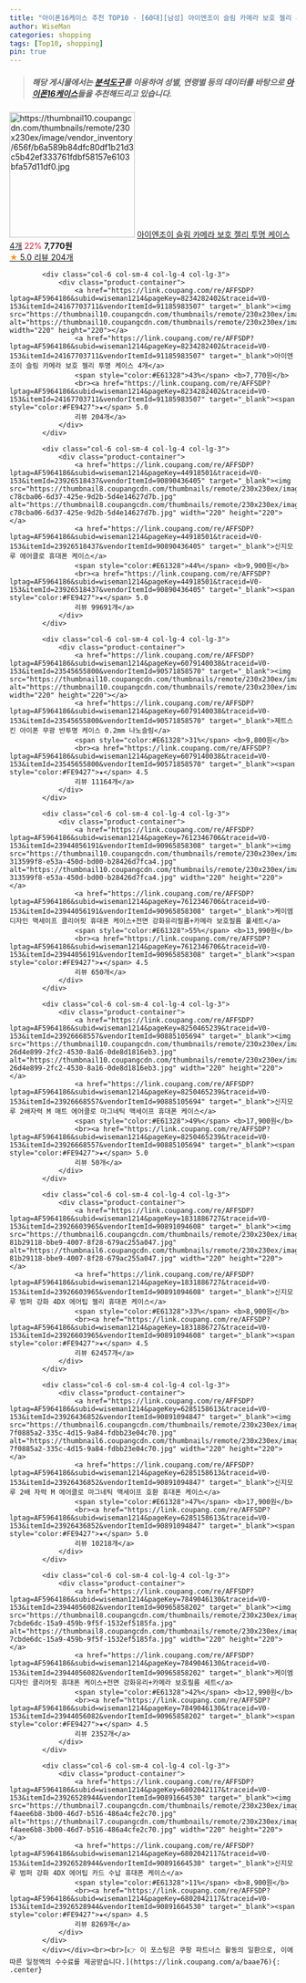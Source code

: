 ```yaml
---
title: "아이폰16케이스 추천 TOP10 - [60대][남성] 아이엔조이 슬림 카메라 보호 젤리 투명 케이스 4개"
author: WiseMan
categories: shopping
tags: [Top10, shopping]
pin: true
---
```


> ##### 해당 게시물에서는 [**분석도구**](https://itemscout.io/)를 이용하여 **성별**, **연령별** 등의 데이터를 바탕으로 [**아이폰16케이스**](https://link.coupang.com/a/baae76)들을 추천해드리고 있습니다.
<div class="container"><div class="row">
            <div class="col-6 col-sm-4 col-lg-4 col-lg-3">
                <div class="product-container">
                    <a href="https://link.coupang.com/re/AFFSDP?lptag=AF5964186&subid=wiseman1214&pageKey=8234282402&traceid=V0-153&itemId=24167703711&vendorItemId=91185983507" target="_blank"><img src="https://thumbnail10.coupangcdn.com/thumbnails/remote/230x230ex/image/vendor_inventory/656f/b6a589b84dfc80df1b21d3c5b42ef333761fdbf58157e6103bfa57d11df0.jpg" alt="https://thumbnail10.coupangcdn.com/thumbnails/remote/230x230ex/image/vendor_inventory/656f/b6a589b84dfc80df1b21d3c5b42ef333761fdbf58157e6103bfa57d11df0.jpg" width="220" height="220"></a>
                    <a href="https://link.coupang.com/re/AFFSDP?lptag=AF5964186&subid=wiseman1214&pageKey=8234282402&traceid=V0-153&itemId=24167703711&vendorItemId=91185983507" target="_blank">아이엔조이 슬림 카메라 보호 젤리 투명 케이스 4개</a>
                    <span style="color:#E61328">22%</span> <b>7,770원</b>
                    <br><a href="https://link.coupang.com/re/AFFSDP?lptag=AF5964186&subid=wiseman1214&pageKey=8234282402&traceid=V0-153&itemId=24167703711&vendorItemId=91185983507" target="_blank"><span style="color:#FE9427">★</span> 5.0
                    리뷰 204개</a>
                </div>
            </div>
            
            <div class="col-6 col-sm-4 col-lg-4 col-lg-3">
                <div class="product-container">
                    <a href="https://link.coupang.com/re/AFFSDP?lptag=AF5964186&subid=wiseman1214&pageKey=8234282402&traceid=V0-153&itemId=24167703711&vendorItemId=91185983507" target="_blank"><img src="https://thumbnail10.coupangcdn.com/thumbnails/remote/230x230ex/image/vendor_inventory/656f/b6a589b84dfc80df1b21d3c5b42ef333761fdbf58157e6103bfa57d11df0.jpg" alt="https://thumbnail10.coupangcdn.com/thumbnails/remote/230x230ex/image/vendor_inventory/656f/b6a589b84dfc80df1b21d3c5b42ef333761fdbf58157e6103bfa57d11df0.jpg" width="220" height="220"></a>
                    <a href="https://link.coupang.com/re/AFFSDP?lptag=AF5964186&subid=wiseman1214&pageKey=8234282402&traceid=V0-153&itemId=24167703711&vendorItemId=91185983507" target="_blank">아이엔조이 슬림 카메라 보호 젤리 투명 케이스 4개</a>
                    <span style="color:#E61328">43%</span> <b>7,770원</b>
                    <br><a href="https://link.coupang.com/re/AFFSDP?lptag=AF5964186&subid=wiseman1214&pageKey=8234282402&traceid=V0-153&itemId=24167703711&vendorItemId=91185983507" target="_blank"><span style="color:#FE9427">★</span> 5.0
                    리뷰 204개</a>
                </div>
            </div>
            
            <div class="col-6 col-sm-4 col-lg-4 col-lg-3">
                <div class="product-container">
                    <a href="https://link.coupang.com/re/AFFSDP?lptag=AF5964186&subid=wiseman1214&pageKey=44918501&traceid=V0-153&itemId=23926518437&vendorItemId=90890436405" target="_blank"><img src="https://thumbnail8.coupangcdn.com/thumbnails/remote/230x230ex/image/retail/images/3031891936594378-c78cba06-6d37-425e-9d2b-5d4e14627d7b.jpg" alt="https://thumbnail8.coupangcdn.com/thumbnails/remote/230x230ex/image/retail/images/3031891936594378-c78cba06-6d37-425e-9d2b-5d4e14627d7b.jpg" width="220" height="220"></a>
                    <a href="https://link.coupang.com/re/AFFSDP?lptag=AF5964186&subid=wiseman1214&pageKey=44918501&traceid=V0-153&itemId=23926518437&vendorItemId=90890436405" target="_blank">신지모루 에어클로 휴대폰 케이스</a>
                    <span style="color:#E61328">44%</span> <b>9,900원</b>
                    <br><a href="https://link.coupang.com/re/AFFSDP?lptag=AF5964186&subid=wiseman1214&pageKey=44918501&traceid=V0-153&itemId=23926518437&vendorItemId=90890436405" target="_blank"><span style="color:#FE9427">★</span> 5.0
                    리뷰 99691개</a>
                </div>
            </div>
            
            <div class="col-6 col-sm-4 col-lg-4 col-lg-3">
                <div class="product-container">
                    <a href="https://link.coupang.com/re/AFFSDP?lptag=AF5964186&subid=wiseman1214&pageKey=6079140038&traceid=V0-153&itemId=23545655800&vendorItemId=90571858570" target="_blank"><img src="https://thumbnail10.coupangcdn.com/thumbnails/remote/230x230ex/image/vendor_inventory/d3c7/1b31bd3952143d05c8ecb75f3a84712dea339d8fce939dcd075b1222f22d.jpg" alt="https://thumbnail10.coupangcdn.com/thumbnails/remote/230x230ex/image/vendor_inventory/d3c7/1b31bd3952143d05c8ecb75f3a84712dea339d8fce939dcd075b1222f22d.jpg" width="220" height="220"></a>
                    <a href="https://link.coupang.com/re/AFFSDP?lptag=AF5964186&subid=wiseman1214&pageKey=6079140038&traceid=V0-153&itemId=23545655800&vendorItemId=90571858570" target="_blank">제트스킨 아이폰 무광 반투명 케이스 0.2mm 나노슬림</a>
                    <span style="color:#E61328">31%</span> <b>9,800원</b>
                    <br><a href="https://link.coupang.com/re/AFFSDP?lptag=AF5964186&subid=wiseman1214&pageKey=6079140038&traceid=V0-153&itemId=23545655800&vendorItemId=90571858570" target="_blank"><span style="color:#FE9427">★</span> 4.5
                    리뷰 11164개</a>
                </div>
            </div>
            
            <div class="col-6 col-sm-4 col-lg-4 col-lg-3">
                <div class="product-container">
                    <a href="https://link.coupang.com/re/AFFSDP?lptag=AF5964186&subid=wiseman1214&pageKey=7612346706&traceid=V0-153&itemId=23944056191&vendorItemId=90965858308" target="_blank"><img src="https://thumbnail10.coupangcdn.com/thumbnails/remote/230x230ex/image/retail/images/2261486865778545-313599f8-e53a-450d-bd00-b28426d7fca4.jpg" alt="https://thumbnail10.coupangcdn.com/thumbnails/remote/230x230ex/image/retail/images/2261486865778545-313599f8-e53a-450d-bd00-b28426d7fca4.jpg" width="220" height="220"></a>
                    <a href="https://link.coupang.com/re/AFFSDP?lptag=AF5964186&subid=wiseman1214&pageKey=7612346706&traceid=V0-153&itemId=23944056191&vendorItemId=90965858308" target="_blank">케이엠디자인 맥세이프 클리어핏 휴대폰 케이스+전면 강화유리필름+카메라 보호필름 풀세트</a>
                    <span style="color:#E61328">55%</span> <b>13,990원</b>
                    <br><a href="https://link.coupang.com/re/AFFSDP?lptag=AF5964186&subid=wiseman1214&pageKey=7612346706&traceid=V0-153&itemId=23944056191&vendorItemId=90965858308" target="_blank"><span style="color:#FE9427">★</span> 4.5
                    리뷰 650개</a>
                </div>
            </div>
            
            <div class="col-6 col-sm-4 col-lg-4 col-lg-3">
                <div class="product-container">
                    <a href="https://link.coupang.com/re/AFFSDP?lptag=AF5964186&subid=wiseman1214&pageKey=8250465239&traceid=V0-153&itemId=23926668557&vendorItemId=90885105694" target="_blank"><img src="https://thumbnail10.coupangcdn.com/thumbnails/remote/230x230ex/image/retail/images/2874032042099934-26d4e899-2fc2-4530-8a16-0de8d1816eb3.jpg" alt="https://thumbnail10.coupangcdn.com/thumbnails/remote/230x230ex/image/retail/images/2874032042099934-26d4e899-2fc2-4530-8a16-0de8d1816eb3.jpg" width="220" height="220"></a>
                    <a href="https://link.coupang.com/re/AFFSDP?lptag=AF5964186&subid=wiseman1214&pageKey=8250465239&traceid=V0-153&itemId=23926668557&vendorItemId=90885105694" target="_blank">신지모루 2배자력 M 매트 에어클로 마그네틱 맥세이프 휴대폰 케이스</a>
                    <span style="color:#E61328">49%</span> <b>17,900원</b>
                    <br><a href="https://link.coupang.com/re/AFFSDP?lptag=AF5964186&subid=wiseman1214&pageKey=8250465239&traceid=V0-153&itemId=23926668557&vendorItemId=90885105694" target="_blank"><span style="color:#FE9427">★</span> 5.0
                    리뷰 50개</a>
                </div>
            </div>
            
            <div class="col-6 col-sm-4 col-lg-4 col-lg-3">
                <div class="product-container">
                    <a href="https://link.coupang.com/re/AFFSDP?lptag=AF5964186&subid=wiseman1214&pageKey=1831886727&traceid=V0-153&itemId=23926603965&vendorItemId=90891094608" target="_blank"><img src="https://thumbnail6.coupangcdn.com/thumbnails/remote/230x230ex/image/retail/images/355899864974700-81b29118-bbe9-4007-8f28-679ac255a047.jpg" alt="https://thumbnail6.coupangcdn.com/thumbnails/remote/230x230ex/image/retail/images/355899864974700-81b29118-bbe9-4007-8f28-679ac255a047.jpg" width="220" height="220"></a>
                    <a href="https://link.coupang.com/re/AFFSDP?lptag=AF5964186&subid=wiseman1214&pageKey=1831886727&traceid=V0-153&itemId=23926603965&vendorItemId=90891094608" target="_blank">신지모루 범퍼 강화 4DX 에어팁 젤리 휴대폰 케이스</a>
                    <span style="color:#E61328">33%</span> <b>8,900원</b>
                    <br><a href="https://link.coupang.com/re/AFFSDP?lptag=AF5964186&subid=wiseman1214&pageKey=1831886727&traceid=V0-153&itemId=23926603965&vendorItemId=90891094608" target="_blank"><span style="color:#FE9427">★</span> 4.5
                    리뷰 62457개</a>
                </div>
            </div>
            
            <div class="col-6 col-sm-4 col-lg-4 col-lg-3">
                <div class="product-container">
                    <a href="https://link.coupang.com/re/AFFSDP?lptag=AF5964186&subid=wiseman1214&pageKey=6285158613&traceid=V0-153&itemId=23926436852&vendorItemId=90891094847" target="_blank"><img src="https://thumbnail6.coupangcdn.com/thumbnails/remote/230x230ex/image/retail/images/1390804624326972-7f0885a2-335c-4d15-9a84-fdbb23e04c70.jpg" alt="https://thumbnail6.coupangcdn.com/thumbnails/remote/230x230ex/image/retail/images/1390804624326972-7f0885a2-335c-4d15-9a84-fdbb23e04c70.jpg" width="220" height="220"></a>
                    <a href="https://link.coupang.com/re/AFFSDP?lptag=AF5964186&subid=wiseman1214&pageKey=6285158613&traceid=V0-153&itemId=23926436852&vendorItemId=90891094847" target="_blank">신지모루 2배 자력 M 에어클로 마그네틱 맥세이프 호환 휴대폰 케이스</a>
                    <span style="color:#E61328">47%</span> <b>17,900원</b>
                    <br><a href="https://link.coupang.com/re/AFFSDP?lptag=AF5964186&subid=wiseman1214&pageKey=6285158613&traceid=V0-153&itemId=23926436852&vendorItemId=90891094847" target="_blank"><span style="color:#FE9427">★</span> 5.0
                    리뷰 10218개</a>
                </div>
            </div>
            
            <div class="col-6 col-sm-4 col-lg-4 col-lg-3">
                <div class="product-container">
                    <a href="https://link.coupang.com/re/AFFSDP?lptag=AF5964186&subid=wiseman1214&pageKey=7849046130&traceid=V0-153&itemId=23944056082&vendorItemId=90965858202" target="_blank"><img src="https://thumbnail8.coupangcdn.com/thumbnails/remote/230x230ex/image/retail/images/2108556443640244-7cbde6dc-15a9-459b-9f5f-1532ef5185fa.jpg" alt="https://thumbnail8.coupangcdn.com/thumbnails/remote/230x230ex/image/retail/images/2108556443640244-7cbde6dc-15a9-459b-9f5f-1532ef5185fa.jpg" width="220" height="220"></a>
                    <a href="https://link.coupang.com/re/AFFSDP?lptag=AF5964186&subid=wiseman1214&pageKey=7849046130&traceid=V0-153&itemId=23944056082&vendorItemId=90965858202" target="_blank">케이엠디자인 클리어핏 휴대폰 케이스+전면 강화유리+카메라 보호필름 세트</a>
                    <span style="color:#E61328">42%</span> <b>12,990원</b>
                    <br><a href="https://link.coupang.com/re/AFFSDP?lptag=AF5964186&subid=wiseman1214&pageKey=7849046130&traceid=V0-153&itemId=23944056082&vendorItemId=90965858202" target="_blank"><span style="color:#FE9427">★</span> 4.5
                    리뷰 2352개</a>
                </div>
            </div>
            
            <div class="col-6 col-sm-4 col-lg-4 col-lg-3">
                <div class="product-container">
                    <a href="https://link.coupang.com/re/AFFSDP?lptag=AF5964186&subid=wiseman1214&pageKey=6802042117&traceid=V0-153&itemId=23926528944&vendorItemId=90891664530" target="_blank"><img src="https://thumbnail7.coupangcdn.com/thumbnails/remote/230x230ex/image/retail/images/2879637554028358-f4aee6b8-3b00-46d7-b516-486a4cfe2c70.jpg" alt="https://thumbnail7.coupangcdn.com/thumbnails/remote/230x230ex/image/retail/images/2879637554028358-f4aee6b8-3b00-46d7-b516-486a4cfe2c70.jpg" width="220" height="220"></a>
                    <a href="https://link.coupang.com/re/AFFSDP?lptag=AF5964186&subid=wiseman1214&pageKey=6802042117&traceid=V0-153&itemId=23926528944&vendorItemId=90891664530" target="_blank">신지모루 범퍼 강화 4DX 에어팁 카드 수납 휴대폰 케이스</a>
                    <span style="color:#E61328">11%</span> <b>8,900원</b>
                    <br><a href="https://link.coupang.com/re/AFFSDP?lptag=AF5964186&subid=wiseman1214&pageKey=6802042117&traceid=V0-153&itemId=23926528944&vendorItemId=90891664530" target="_blank"><span style="color:#FE9427">★</span> 4.5
                    리뷰 8269개</a>
                </div>
            </div>
            </div></div><br><br>[👉 이 포스팅은 쿠팡 파트너스 활동의 일환으로, 이에 따른 일정액의 수수료를 제공받습니다.](https://link.coupang.com/a/baae76){: .center}